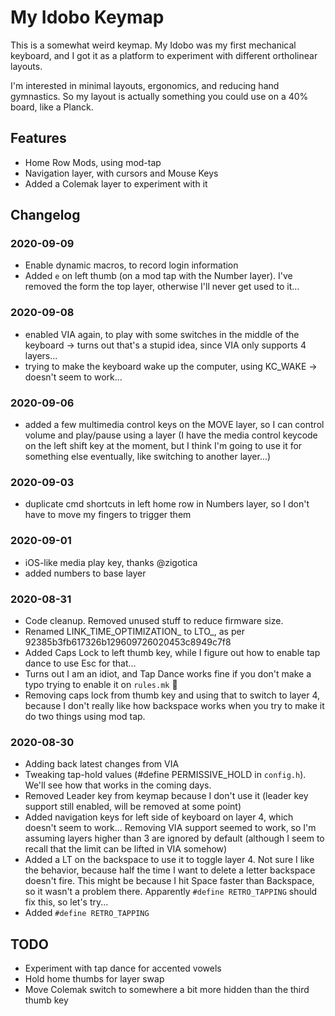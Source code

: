 # My Idobo Keymap

This is a somewhat weird keymap. My Idobo was my first mechanical keyboard, and I got it as a platform to experiment with different ortholinear layouts.

I'm interested in minimal layouts, ergonomics, and reducing hand gymnastics. So my layout is actually something you could use on a 40% board, like a Planck.

## Features
- Home Row Mods, using mod-tap
- Navigation layer, with cursors and Mouse Keys
- Added a Colemak layer to experiment with it

## Changelog

### 2020-09-09
- Enable dynamic macros, to record login information
- Added `e` on left thumb (on a mod tap with the Number layer). I've removed the form the top layer, otherwise I'll never get used to it...

### 2020-09-08
- enabled VIA again, to play with some switches in the middle of the keyboard -> turns out that's a stupid idea, since VIA only supports 4 layers...
- trying to make the keyboard wake up the computer, using KC_WAKE -> doesn't seem to work...

### 2020-09-06
- added a few multimedia control keys on the MOVE layer, so I can control volume and play/pause using a layer (I have the media control keycode on the left shift key at the moment, but I think I'm going to use it for something else eventually, like switching to another layer...)

### 2020-09-03
- duplicate cmd shortcuts in left home row in Numbers layer, so I don't have to move my fingers to trigger them

### 2020-09-01
- iOS-like media play key, thanks @zigotica
- added numbers to base layer

### 2020-08-31
- Code cleanup. Removed unused stuff to reduce firmware size.
- Renamed LINK_TIME_OPTIMIZATION_ to LTO_, as per 92385b3fb617326b129609726020453c8949c7f8
- Added Caps Lock to left thumb key, while I figure out how to enable tap dance to use Esc for that...
- Turns out I am an idiot, and Tap Dance works fine if you don't make a typo trying to enable it on `rules.mk` :grimacing:
- Removing caps lock from thumb key and using that to switch to layer 4, because I don't really like how backspace works when you try to make it do two things using mod tap.

### 2020-08-30

- Adding back latest changes from VIA
- Tweaking tap-hold values (#define PERMISSIVE_HOLD in `config.h`). We'll see how that works in the coming days.
- Removed Leader key from keymap because I don't use it (leader key support still enabled, will be removed at some point)
- Added navigation keys for left side of keyboard on layer 4, which doesn't seem to work... Removing VIA support seemed to work, so I'm assuming layers higher than 3 are ignored by default (although I seem to recall that the limit can be lifted in VIA somehow)
- Added a LT on the backspace to use it to toggle layer 4. Not sure I like the behavior, because half the time I want to delete a letter backspace doesn't fire. This might be because I hit Space faster than Backspace, so it wasn't a problem there. Apparently `#define RETRO_TAPPING` should fix this, so let's try...
- Added `#define RETRO_TAPPING`


## TODO

- Experiment with tap dance for accented vowels
- Hold home thumbs for layer swap
- Move Colemak switch to somewhere a bit more hidden than the third thumb key


